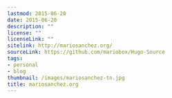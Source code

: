 ```yaml
---
lastmod: 2015-06-20
date: 2015-06-20
description: ""
license: ""
licenseLink: ""
sitelink: http://mariosanchez.org/
sourceLink: https://github.com/mariobox/Hugo-Source
tags:
- personal
- blog
thumbnail: /images/mariosanchez-tn.jpg
title: mariosanchez.org
---
```

